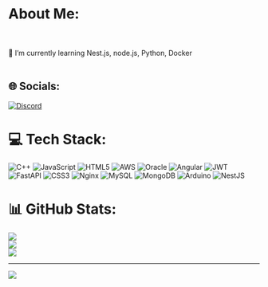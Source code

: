 #  About Me:
<br><br>🌱 I’m currently learning Nest.js, node.js, Python, Docker<br><br>


## 🌐 Socials:
[![Discord](https://img.shields.io/badge/Discord-%237289DA.svg?logo=discord&logoColor=white)](https://discord.gg/https://discord.com/users/310526684803891200) 

# 💻 Tech Stack:
![C++](https://img.shields.io/badge/c++-%2300599C.svg?style=flat-square&logo=c%2B%2B&logoColor=white) ![JavaScript](https://img.shields.io/badge/javascript-%23323330.svg?style=flat-square&logo=javascript&logoColor=%23F7DF1E) ![HTML5](https://img.shields.io/badge/html5-%23E34F26.svg?style=flat-square&logo=html5&logoColor=white) ![AWS](https://img.shields.io/badge/AWS-%23FF9900.svg?style=flat-square&logo=amazon-aws&logoColor=white) ![Oracle](https://img.shields.io/badge/Oracle-F80000?style=flat-square&logo=oracle&logoColor=white) ![Angular](https://img.shields.io/badge/angular-%23DD0031.svg?style=flat-square&logo=angular&logoColor=white) ![JWT](https://img.shields.io/badge/JWT-black?style=flat-square&logo=JSON%20web%20tokens) ![FastAPI](https://img.shields.io/badge/FastAPI-005571?style=flat-square&logo=fastapi) ![CSS3](https://img.shields.io/badge/css3-%231572B6.svg?style=flat-square&logo=css3&logoColor=white) ![Nginx](https://img.shields.io/badge/nginx-%23009639.svg?style=flat-square&logo=nginx&logoColor=white) ![MySQL](https://img.shields.io/badge/mysql-%2300f.svg?style=flat-square&logo=mysql&logoColor=white) ![MongoDB](https://img.shields.io/badge/MongoDB-%234ea94b.svg?style=flat-square&logo=mongodb&logoColor=white) ![Arduino](https://img.shields.io/badge/-Arduino-00979D?style=flat-square&logo=Arduino&logoColor=white) ![NestJS](https://img.shields.io/badge/nestjs-%23E0234E.svg?style=flat-square&logo=nestjs&logoColor=white)
# 📊 GitHub Stats:
![](https://github-readme-stats.vercel.app/api?username=S0AAB&theme=algolia&hide_border=false&include_all_commits=false&count_private=false)<br/>
![](https://github-readme-streak-stats.herokuapp.com/?user=S0AAB&theme=algolia&hide_border=false)<br/>
![](https://github-readme-stats.vercel.app/api/top-langs/?username=S0AAB&theme=algolia&hide_border=false&include_all_commits=false&count_private=false&layout=compact)

---
[![](https://visitcount.itsvg.in/api?id=S0AAB&icon=5&color=0)](https://visitcount.itsvg.in)

<!-- Proudly created with GPRM ( https://gprm.itsvg.in ) -->
